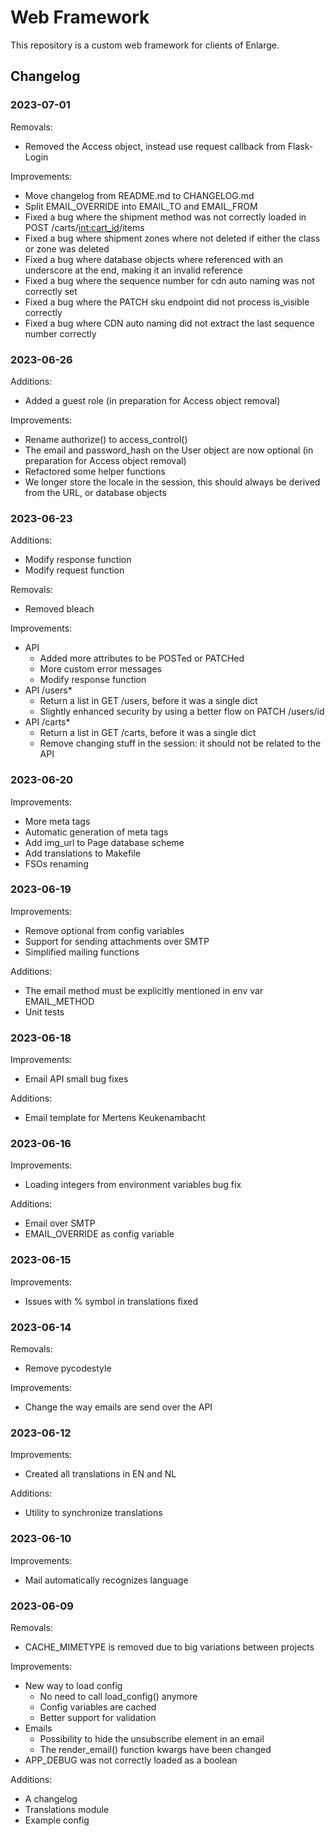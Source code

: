 # Web Framework

This repository is a custom web framework for clients of Enlarge.

## Changelog

### 2023-07-01

Removals:
- Removed the Access object, instead use request callback from Flask-Login

Improvements:
- Move changelog from README.md to CHANGELOG.md
- Split EMAIL_OVERRIDE into EMAIL_TO and EMAIL_FROM
- Fixed a bug where the shipment method was not correctly loaded in POST /carts/<int:cart_id>/items
- Fixed a bug where shipment zones where not deleted if either the class or zone was deleted
- Fixed a bug where database objects where referenced with an underscore at the end, making it an invalid reference
- Fixed a bug where the sequence number for cdn auto naming was not correctly set
- Fixed a bug where the PATCH sku endpoint did not process is_visible correctly
- Fixed a bug where CDN auto naming did not extract the last sequence number correctly

### 2023-06-26

Additions:
- Added a guest role (in preparation for Access object removal)

Improvements:
- Rename authorize() to access_control()
- The email and password_hash on the User object are now optional (in preparation for Access object removal)
- Refactored some helper functions
- We longer store the locale in the session, this should always be derived from the URL, or database objects

### 2023-06-23

Additions:
- Modify response function
- Modify request function

Removals:
- Removed bleach

Improvements:
- API
    - Added more attributes to be POSTed or PATCHed
    - More custom error messages
    - Modify response function
- API /users*
    - Return a list in GET /users, before it was a single dict
    - Slightly enhanced security by using a better flow on PATCH /users/id
- API /carts*
    - Return a list in GET /carts, before it was a single dict
    - Remove changing stuff in the session: it should not be related to the API

### 2023-06-20

Improvements:
- More meta tags
- Automatic generation of meta tags
- Add img_url to Page database scheme
- Add translations to Makefile
- FSOs renaming

### 2023-06-19

Improvements:
- Remove optional from config variables
- Support for sending attachments over SMTP
- Simplified mailing functions

Additions:
- The email method must be explicitly mentioned in env var EMAIL_METHOD
- Unit tests

### 2023-06-18

Improvements:
- Email API small bug fixes

Additions:
- Email template for Mertens Keukenambacht

### 2023-06-16

Improvements:
- Loading integers from environment variables bug fix

Additions:
- Email over SMTP
- EMAIL_OVERRIDE as config variable

### 2023-06-15

Improvements:
- Issues with % symbol in translations fixed

### 2023-06-14

Removals:
- Remove pycodestyle

Improvements:
- Change the way emails are send over the API

### 2023-06-12

Improvements:
- Created all translations in EN and NL

Additions:
- Utility to synchronize translations

### 2023-06-10

Improvements:
- Mail automatically recognizes language

### 2023-06-09

Removals:
- CACHE_MIMETYPE is removed due to big variations between projects

Improvements:
- New way to load config
    - No need to call load_config() anymore
    - Config variables are cached
    - Better support for validation
- Emails
    - Possibility to hide the unsubscribe element in an email
    - The render_email() function kwargs have been changed
- APP_DEBUG was not correctly loaded as a boolean

Additions:
- A changelog
- Translations module
- Example config